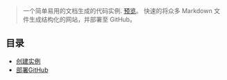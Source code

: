 > 一个简单易用的文档生成的代码实例. [预览](http://cnruby.github.io/iotoi/)。
> 快速的将众多 Markdown 文件生成结构化的网站，并部署至 GitHub。

## 目录    
- [创建实例](#创建实例)
- [部署GitHub](#部署GitHub)    
